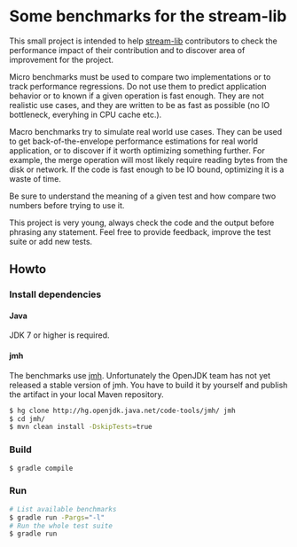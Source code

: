 
# Some benchmarks for the stream-lib

This small project is intended to help
[stream-lib](https://github.com/clearspring/stream-lib) contributors to check
the performance impact of their contribution and to discover area of
improvement for the project.

Micro benchmarks must be used to compare two implementations or to track
performance regressions. Do not use them to predict application behavior or
to known if a given operation is fast enough. They are not realistic use cases, 
and they are written to be as fast as possible (no IO bottleneck, 
everyhing in CPU cache etc.).

Macro benchmarks try to simulate real world use cases. They can be used to get
back-of-the-envelope performance estimations for real world application, or to
discover if it worth optimizing something further. For example, the merge
operation will most likely require reading bytes from the disk or network. If
the code is fast enough to be IO bound, optimizing it is a waste of time.

Be sure to understand the meaning of a given test and how compare two numbers
before trying to use it.

This project is very young, always check the code and the output before
phrasing any statement. Feel free to provide feedback, improve the test suite
or add new tests.

## Howto 

### Install dependencies

#### Java

JDK 7 or higher is required.

#### jmh

The benchmarks use [jmh](http://openjdk.java.net/projects/code-tools/jmh/). 
Unfortunately the OpenJDK team has not yet released a stable version of jmh.
You have to build it by yourself and publish the artifact in your local 
Maven repository. 

~~~bash
$ hg clone http://hg.openjdk.java.net/code-tools/jmh/ jmh
$ cd jmh/
$ mvn clean install -DskipTests=true
~~~

### Build

~~~bash
$ gradle compile
~~~

### Run

~~~bash
# List available benchmarks
$ gradle run -Pargs="-l"
# Run the whole test suite
$ gradle run
~~~~

